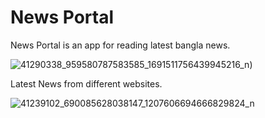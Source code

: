# News Portal

News Portal is an app for reading latest bangla news.

  
![41290338_959580787583585_1691511756439945216_n](https://user-images.githubusercontent.com/16235332/45256971-0db72800-b3c0-11e8-8922-d69c1459c12c.png))


 Latest News from different websites.



![41239102_690085628038147_1207606694666829824_n](https://user-images.githubusercontent.com/16235332/45256977-1871bd00-b3c0-11e8-9fce-c6bd4050abc0.png)





